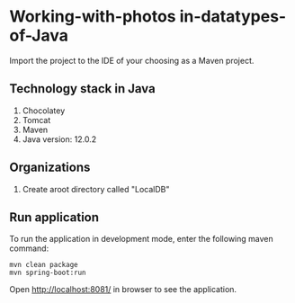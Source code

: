 # Working-with-photos in-datatypes-of-Java

Import the project to the IDE of your choosing as a Maven project.
 
## Technology stack in Java
1. Chocolatey
2. Tomcat
3. Maven
4. Java version: 12.0.2

## Organizations
1. Create aroot directory called "LocalDB"


## Run application

To run the application in development mode, enter the following maven command: 

```
mvn clean package
mvn spring-boot:run

```

Open [http://localhost:8081/](http://localhost:8081/) in browser to see the application.
